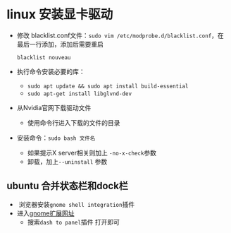 #  linux 安装显卡驱动

* 修改 blacklist.conf文件：`sudo vim /etc/modprobe.d/blacklist.conf`，在最后一行添加，添加后需要重启

  ```shell
  blacklist nouveau
  ```

* 执行命令安装必要的库：

  * `sudo apt update && sudo apt install build-essential`
  * `sudo apt-get install libglvnd-dev`

* 从Nvidia官网下载驱动文件

  * 使用命令行进入下载的文件的目录

* 安装命令：`sudo bash 文件名`

  * 如果提示X server相关则加上 `-no-x-check`参数
  * 卸载，加上`--uninstall` 参数

## ubuntu 合并状态栏和dock栏

* ​	浏览器安装`gnome shell integration`插件
* 进入[gnome扩展网址](https://extensions.gnome.org/)
  * 搜索`dash to panel`插件 打开即可
